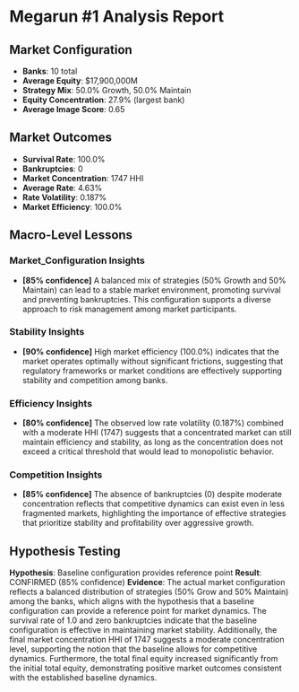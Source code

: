 # Megarun #1 Analysis Report

## Market Configuration
- **Banks**: 10 total
- **Average Equity**: $17,900,000M
- **Strategy Mix**: 50.0% Growth, 50.0% Maintain
- **Equity Concentration**: 27.9% (largest bank)
- **Average Image Score**: 0.65

## Market Outcomes
- **Survival Rate**: 100.0%
- **Bankruptcies**: 0
- **Market Concentration**: 1747 HHI
- **Average Rate**: 4.63%
- **Rate Volatility**: 0.187%
- **Market Efficiency**: 100.0%

## Macro-Level Lessons

### Market_Configuration Insights
- **[85% confidence]** A balanced mix of strategies (50% Growth and 50% Maintain) can lead to a stable market environment, promoting survival and preventing bankruptcies. This configuration supports a diverse approach to risk management among market participants.

### Stability Insights
- **[90% confidence]** High market efficiency (100.0%) indicates that the market operates optimally without significant frictions, suggesting that regulatory frameworks or market conditions are effectively supporting stability and competition among banks.

### Efficiency Insights
- **[80% confidence]** The observed low rate volatility (0.187%) combined with a moderate HHI (1747) suggests that a concentrated market can still maintain efficiency and stability, as long as the concentration does not exceed a critical threshold that would lead to monopolistic behavior.

### Competition Insights
- **[85% confidence]** The absence of bankruptcies (0) despite moderate concentration reflects that competitive dynamics can exist even in less fragmented markets, highlighting the importance of effective strategies that prioritize stability and profitability over aggressive growth.

## Hypothesis Testing
**Hypothesis**: Baseline configuration provides reference point
**Result**: CONFIRMED (85% confidence)
**Evidence**: The actual market configuration reflects a balanced distribution of strategies (50% Grow and 50% Maintain) among the banks, which aligns with the hypothesis that a baseline configuration can provide a reference point for market dynamics. The survival rate of 1.0 and zero bankruptcies indicate that the baseline configuration is effective in maintaining market stability. Additionally, the final market concentration HHI of 1747 suggests a moderate concentration level, supporting the notion that the baseline allows for competitive dynamics. Furthermore, the total final equity increased significantly from the initial total equity, demonstrating positive market outcomes consistent with the established baseline dynamics.